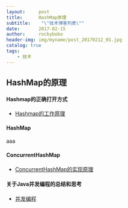 ```yaml
---
layout:     post
title:      HashMap原理
subtitle:    "\"技术博客列表\""
date:       2017-02-15
author:     rockybobo
header-img: img/myname/post_20170212_01.jpg
catalog: true
tags:
    - 技术
---
```


## HashMap的原理

#### Hashmap的正确打开方式

* [Hashmap的工作原理](http://www.importnew.com/7099.html)

 #### HashMap

 aaa

#### ConcurrentHashMap

* [ConcurrentHashMap的实现原理](http://www.importnew.com/22007.html)

#### 关于Java并发编程的总结和思考

* [并发编程](http://www.importnew.com/22945.html)